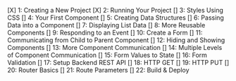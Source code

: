 [X] 1: Creating a New Project
[X] 2: Running Your Project
[] 3: Styles Using CSS
[] 4: Your First Component
[] 5: Creating Data Structures
[] 6: Passing Data into a Component
[] 7: Displaying List Data
[] 8: More Reusable Components
[] 9: Responding to an Event
[] 10: Create a Form
[] 11: Communicating from Child to Parent Component
[] 12: Hiding and Showing Components
[] 13: More Component Communication
[] 14: Multiple Levels of Component Communication
[] 15: Form Values to State
[] 16: Form Validation
[] 17: Setup Backend REST API
[] 18: HTTP GET
[] 19: HTTP PUT
[] 20: Router Basics
[] 21: Route Parameters
[] 22: Build & Deploy
